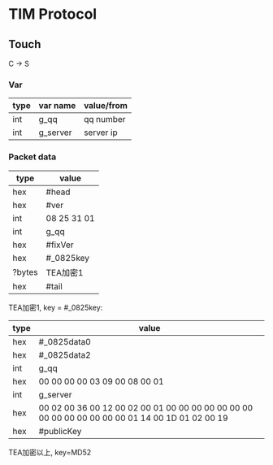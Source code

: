# TIM Protocol

## Touch

C -> S

### Var
type | var name | value/from
---- | ---|---
int |g_qq | qq number
int| g_server| server ip 
### Packet data

type | value
---- | ---
hex | #head   
hex | #ver
int | 08 25 31 01  
int | g_qq
hex |#fixVer  
hex |#_0825key 
?bytes |TEA加密1 
hex |#tail 


TEA加密1, key = #_0825key:  

type | value
---- | ---
hex | #_0825data0
hex | #_0825data2
int | g_qq
hex | 00 00 00 00 03 09 00 08 00 01 
int | g_server
hex | 00 02 00 36 00 12 00 02 00 01 00 00 00 00 00 00 00 00 00 00 00 00 00 00 01 14 00 1D 01 02 00 19
hex | #publicKey

TEA加密以上, key=MD52